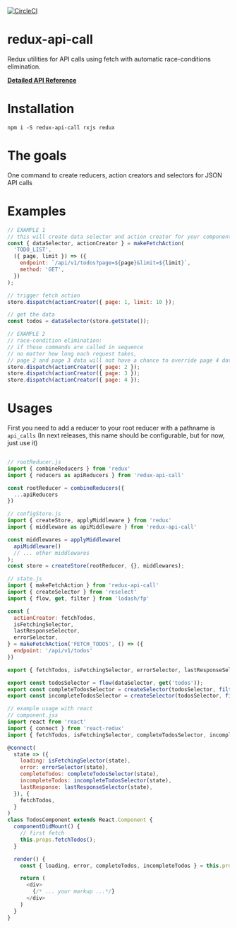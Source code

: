 [![CircleCI](https://circleci.com/gh/tungv/redux-api-call.svg?style=svg)](https://circleci.com/gh/tungv/redux-api-call)

# redux-api-call
Redux utilities for API calls using fetch with automatic race-conditions elimination.

[**Detailed API Reference**](https://github.com/tungv/redux-api-call/wiki/API-Reference)

# Installation
```
npm i -S redux-api-call rxjs redux
```

# The goals
One command to create reducers, action creators and selectors for JSON API calls

# Examples

```js
// EXAMPLE 1
// this will create data selector and action creator for your components to use
const { dataSelector, actionCreator } = makeFetchAction(
  'TODO_LIST',
  ({ page, limit }) => ({
    endpoint: `/api/v1/todos?page=${page}&limit=${limit}`,
    method: 'GET',
  })
);

// trigger fetch action
store.dispatch(actionCreator({ page: 1, limit: 10 });

// get the data
const todos = dataSelector(store.getState());

// EXAMPLE 2
// race-condition elimination:
// if those commands are called in sequence
// no matter how long each request takes,
// page 2 and page 3 data will not have a chance to override page 4 data.
store.dispatch(actionCreator({ page: 2 });
store.dispatch(actionCreator({ page: 3 });
store.dispatch(actionCreator({ page: 4 });
```

# Usages
First you need to add a reducer to your root reducer with a pathname is `api_calls` (In next releases, this name should be configurable, but for now, just use it)

```js

// rootReducer.js
import { combineReducers } from 'redux'
import { reducers as apiReducers } from 'redux-api-call'

const rootReducer = combineReducers({
  ...apiReducers
})

// configStore.js
import { createStore, applyMiddleware } from 'redux'
import { middleware as apiMiddleware } from 'redux-api-call'

const middlewares = applyMiddleware(
  apiMiddleware()
  // ... other middlewares
);
const store = createStore(rootReducer, {}, middlewares);

// state.js
import { makeFetchAction } from 'redux-api-call'
import { createSelector } from 'reselect'
import { flow, get, filter } from 'lodash/fp'

const {
  actionCreator: fetchTodos,
  isFetchingSelector,
  lastResponseSelector,
  errorSelector,
} = makeFetchAction('FETCH_TODOS', () => ({
  endpoint: '/api/v1/todos'
})

export { fetchTodos, isFetchingSelector, errorSelector, lastResponseSelector }

export const todosSelector = flow(dataSelector, get('todos'));
export const completeTodosSelector = createSelector(todosSelector, filter(todo => todo.complete));
export const incompleteTodosSelector = createSelector(todosSelector, filter(todo => !todo.complete));

// example usage with react
// component.jsx
import react from 'react'
import { connect } from 'react-redux'
import { fetchTodos, isFetchingSelector, completeTodosSelector, incompleteTodosSelector, errorSelector, lastResponseSelector } from './state'

@connect(
  state => ({
    loading: isFetchingSelector(state),
    error: errorSelector(state),
    completeTodos: completeTodosSelector(state),
    incompleteTodos: incompleteTodosSelector(state),
    lastResponse: lastResponseSelector(state),
  }), {
    fetchTodos,
  }
)
class TodosComponent extends React.Component {
  componentDidMount() {
    // first fetch
    this.props.fetchTodos();
  }

  render() {
    const { loading, error, completeTodos, incompleteTodos } = this.props;

    return (
      <div>
        {/* ... your markup ...*/}
      </div>
    )
  }
}
```
